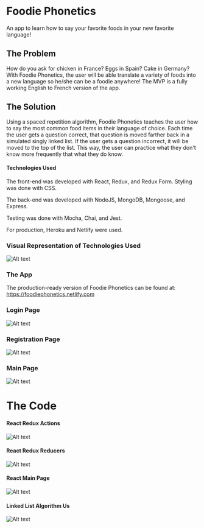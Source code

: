  # Foodie Phonetics
An app to learn how to say your favorite foods in your new favorite language!

## The Problem
How do you ask for chicken in France? Eggs in Spain? Cake in Germany? With Foodie Phonetics, the user will be able translate a variety of foods into a new language so he/she can be a foodie anywhere! The MVP is a fully working English to French version of the app.

## The Solution
Using a spaced repetition algorithm, Foodie Phonetics teaches the user how to say the most common food items in their language of choice. Each time the user gets a question correct, that question is moved farther back in a simulated singly linked list. If the user gets a question incorrect, it will be moved to the top of the list. This way, the user can practice what they don't know more frequently that what they do know.

#### Technologies Used ####

The front-end was developed with React, Redux, and Redux Form.
Styling was done with CSS.

The back-end was developed with NodeJS, MongoDB, Mongoose, and Express.

Testing was done with Mocha, Chai, and Jest.

For production, Heroku and Netlify were used.

### Visual Representation of Technologies Used
![Alt text](https://github.com/thinkful-ei18/Alisha_Brian_SpacedRep_Client/blob/master/FoodiePhonetics_TechnologiesUsed_041918.png?raw=true "Visual representation of technologies used to create Foodie Phonetics")

### The App
The production-ready version of Foodie Phonetics can be found at: https://foodiephonetics.netlify.com

### Login Page
![Alt text](https://github.com/thinkful-ei18/Alisha_Brian_SpacedRep_Client/blob/master/FoodiePhonetics_LoginPage_042018.png?raw=true "Foodie Phonetics Login Page")

### Registration Page
![Alt text](https://github.com/thinkful-ei18/Alisha_Brian_SpacedRep_Client/blob/master/FoodiePhonetics_registration-page_042018.png?raw=true "Foodie Phonetics Registration Page")

### Main Page
![Alt text](https://github.com/thinkful-ei18/Alisha_Brian_SpacedRep_Client/blob/master/FoodiePhonetics_main-page_042018.png?raw=true "Foodie Phonetics Main Page")

# The Code

#### React Redux Actions
![Alt text](https://github.com/thinkful-ei18/Alisha_Brian_SpacedRep_Client/blob/master/FoodiePhonetics_ReduxActions_041918.png?raw=true "React Redux Actions")

#### React Redux Reducers
![Alt text](https://github.com/thinkful-ei18/Alisha_Brian_SpacedRep_Client/blob/master/FoodiePhonetics_ReduxReducers_041918.png?raw=true "React Redux Reducers")

#### React Main Page
![Alt text](https://github.com/thinkful-ei18/Alisha_Brian_SpacedRep_Client/blob/master/FoodiePhonetics_ReactMainPage_041918.png?raw=true "React Main Page")

#### Linked List Algorithm Us
![Alt text](https://github.com/thinkful-ei18/Alisha_Brian_SpacedRep_Client/blob/master/FoodiePhonetics_LinkedListAlgorithm_042018.png?raw=true "Foodie Phonetics Linked List Algorithm")
